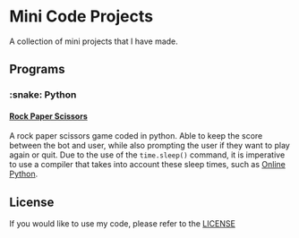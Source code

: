 <h1>Mini Code Projects</h1>
A collection of mini projects that I have made.

<h2>Programs</h2>

<h3>:snake: Python</h3>

#### [Rock Paper Scissors](https://github.com/itsdombo/MiniCodeProjects/blob/cf3c20ba5e5c9a53c1c632ea63478a2a392483bd/projects/python/rockpaperscissors.py)
A rock paper scissors game coded in python. Able to keep the score between the bot and user, while also prompting the user if they want to play again or quit. Due to the use of the ```time.sleep()``` command, it is imperative to use a compiler that takes into account these sleep times, such as [Online Python](https://www.online-python.com/).

<h2>License</h2>

If you would like to use my code, please refer to the [LICENSE](https://github.com/itsdombo/MiniCodeProjects/blob/cf3c20ba5e5c9a53c1c632ea63478a2a392483bd/LICENSE)
